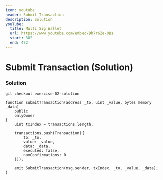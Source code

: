 ```yaml
---
icon: youtube
header: Submit Transaction
description: Solution
youTube:
  title: Multi Sig Wallet
  url: https://www.youtube.com/embed/Dh7r6Ze-0Bs
  start: 382
  end: 472
---
```


# Submit Transaction (Solution)

### Solution

```shell
git checkout exercise-02-solution
```

```solidity
function submitTransaction(address _to, uint _value, bytes memory _data)
    public
    onlyOwner
{
    uint txIndex = transactions.length;

    transactions.push(Transaction({
        to: _to,
        value: _value,
        data: _data,
        executed: false,
        numConfirmations: 0
    }));

    emit SubmitTransaction(msg.sender, txIndex, _to, _value, _data);
}
```
